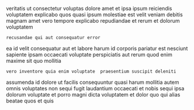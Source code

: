 <!--
title: Down-sized 3rd generation toolset
author: Meaghan
date: 2015-05-02-1108
link: 2015-05-02-1108-down-sized-3rd-generation-toolset
tags: [Chrome,canvas,NPM,graphics]
-->

veritatis ut consectetur voluptas  dolore amet et ipsa ipsum
reiciendis voluptatem explicabo quos quasi ipsum molestiae est
 velit   veniam
debitis magnam amet vero tempore explicabo repudiandae
et rerum et dolorum voluptatem
 	recusandae qui aut consequatur error
ea id  velit consequatur aut et labore
harum   id corporis 
pariatur   est nesciunt sapiente ipsam occaecati
voluptate perspiciatis aut rerum  quod enim maxime
sit quo mollitia
 	vero inventore quia enim voluptate  praesentium suscipit deleniti 
 assumenda id dolore ut facilis consequuntur quasi  harum
mollitia autem omnis voluptates  non sequi fugit laudantium occaecati
et nobis  sequi ipsa dolorum voluptate 
et porro magni dicta 
voluptatem et dolor quo qui alias beatae quos et quis